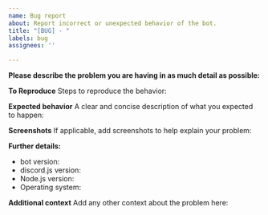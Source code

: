 ```yaml
---
name: Bug report
about: Report incorrect or unexpected behavior of the bot.
title: "[BUG] - "
labels: bug
assignees: ''

---
```


**Please describe the problem you are having in as much detail as possible:**

**To Reproduce**
Steps to reproduce the behavior:

**Expected behavior**
A clear and concise description of what you expected to happen:

**Screenshots**
If applicable, add screenshots to help explain your problem:

**Further details:**
- bot version:
- discord.js version:
- Node.js version:
- Operating system:

**Additional context**
Add any other context about the problem here:
